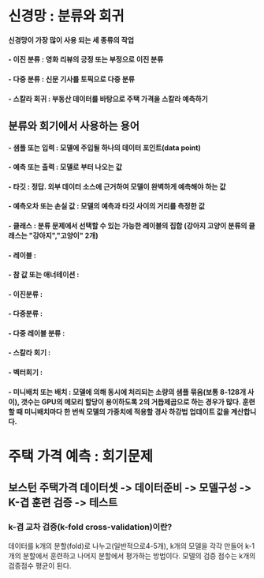 # 신경망 : 분류와 회귀
#### 신경망이 가장 많이 사용 되는 세 종류의 작업
#### - 이진 분류 : 영화 리뷰의 긍정 또는 부정으로 이진 분류
#### - 다중 분류 : 신문 기사를 토픽으로 다중 분류 
#### - 스칼라 회귀 : 부동산 데이터를 바탕으로 주택 가격을 스칼라 예측하기
## 분류와 회기에서 사용하는 용어
#### - 샘플 또는 입력 : 모델에 주입될 하나의 데이터 포인트(data point)
#### - 예측 또는 출력 : 모델로 부터 나오는 값
#### - 타깃 : 정답. 외부 데이터 소스에 근거하여 모델이 완벽하게 예측해야 하는 값
#### - 예측오차 또는 손실 값 : 모델의 예측과 타깃 사이의 거리를 측정한 값
#### - 클래스 : 분류 문제에서 선택할 수 있는 가능한 레이블의 집합 (강아지 고양이 분류의 클래스는 "강아지","고양이" 2개)
#### - 레이블 : 
#### - 참 값 또는 애너테이션 : 
#### - 이진분류 :
#### - 다중분류 :
#### - 다중 레이블 분류 :
#### - 스칼라 회기 :
#### - 벡터회기 :
#### - 미니배치 또는 배치 : 모델에 의해 동시에 처리되는 소량의 샘플 묶음(보통 8-128개 사이), 갯수는 GPU의 메모리 할당이 용이하도록 2의 거듭제곱으로 하는 경우가 많다. 훈련 할 때 미니배치마다 한 번씩 모델의 가중치에 적용할 경사 하강법 업데이트 값을 계산합니다.

# 주택 가격 예측 : 회기문제
## 보스턴 주택가격 데이터셋 -> 데이터준비 -> 모델구성 -> K-겹 훈련 검증 -> 테스트
### k-겹 교차 검증(k-fold cross-validation)이란?
데이터를 k개의 분할(fold)로 나누고(일반적으로4-5개), k개의 모델을 각각 만들어 k-1개의 분할에서 훈련하고 나머지 분할에서 평가하는 방법이다. 모델의 검증 점수는 k개의 검증점수 평균이 된다.


 
